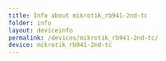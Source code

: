 ```yaml
---
title: Info about mikrotik_rb941-2nd-tc
folder: info
layout: deviceinfo
permalink: /devices/mikrotik_rb941-2nd-tc/
device: mikrotik_rb941-2nd-tc
---
```

